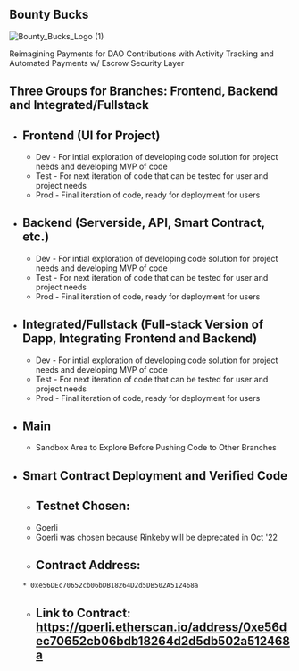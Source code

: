 ## Bounty Bucks


![Bounty_Bucks_Logo (1)](https://user-images.githubusercontent.com/100870737/182691725-9180e136-4956-456f-8738-9890e6bd2388.jpg)



Reimagining Payments for DAO Contributions with Activity Tracking and Automated Payments w/ Escrow Security Layer

## Three Groups for Branches: Frontend, Backend and Integrated/Fullstack
* ## Frontend (UI for Project)
  * Dev - For intial exploration of developing code solution for project needs and developing MVP of code
  * Test - For next iteration of code that can be tested for user and project needs
  * Prod - Final iteration of code, ready for deployment for users
  
 * ## Backend (Serverside, API, Smart Contract, etc.)
    * Dev - For intial exploration of developing code solution for project needs and developing MVP of code
    * Test - For next iteration of code that can be tested for user and project needs
    * Prod - Final iteration of code, ready for deployment for users
    
    
 * ## Integrated/Fullstack (Full-stack Version of Dapp, Integrating Frontend and Backend)
     * Dev - For intial exploration of developing code solution for project needs and developing MVP of code
     * Test - For next iteration of code that can be tested for user and project needs
     * Prod - Final iteration of code, ready for deployment for users
      
      
 *  ## Main
      * Sandbox Area to Explore Before Pushing Code to Other Branches


 *  ## Smart Contract Deployment and Verified Code
      * ## Testnet Chosen:
       *  Goerli
       * Goerli was chosen because Rinkeby will be deprecated in Oct '22
       * ## Contract Address:
        * 0xe56DEc70652cb06bDB18264D2d5DB502A512468a
       * ## Link to Contract: https://goerli.etherscan.io/address/0xe56dec70652cb06bdb18264d2d5db502a512468a
